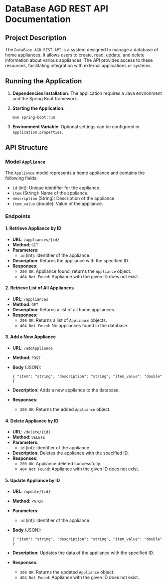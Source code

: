 DataBase AGD REST API Documentation
===================================

Project Description
-------------------

The `DataBase AGD REST API` is a system designed to manage a database of home appliances. It allows users to create, read, update, and delete information about various appliances. The API provides access to these resources, facilitating integration with external applications or systems.

Running the Application
-----------------------

1.  **Dependencies Installation**: The application requires a Java environment and the Spring Boot framework.

2.  **Starting the Application**:

    `mvn spring-boot:run`

3.  **Environment Variable**: Optional settings can be configured in `application.properties`.

API Structure
-------------

### Model `Appliance`

The `Appliance` model represents a home appliance and contains the following fields:

-   `id` (int): Unique identifier for the appliance.
-   `item` (String): Name of the appliance.
-   `description` (String): Description of the appliance.
-   `item_value` (double): Value of the appliance.

### Endpoints

#### 1\. Retrieve Appliance by ID

-   **URL**: `/appliances/{id}`
-   **Method**: `GET`
-   **Parameters**:
    -   `id` (int): Identifier of the appliance.
-   **Description**: Returns the appliance with the specified ID.
-   **Responses**:
    -   `200 OK`: Appliance found, returns the `Appliance` object.
    -   `404 Not Found`: Appliance with the given ID does not exist.

#### 2\. Retrieve List of All Appliances

-   **URL**: `/appliances`
-   **Method**: `GET`
-   **Description**: Returns a list of all home appliances.
-   **Responses**:
    -   `200 OK`: Returns a list of `Appliance` objects.
    -   `404 Not Found`: No appliances found in the database.

#### 3\. Add a New Appliance

-   **URL**: `/addAppliance`
-   **Method**: `POST`
-   **Body** (JSON):

    `{
    "item": "string",
    "description": "string",
    "item_value": "double"
    }`

-   **Description**: Adds a new appliance to the database.
-   **Responses**:
    -   `200 OK`: Returns the added `Appliance` object.

#### 4\. Delete Appliance by ID

-   **URL**: `/delete/{id}`
-   **Method**: `DELETE`
-   **Parameters**:
    -   `id` (int): Identifier of the appliance.
-   **Description**: Deletes the appliance with the specified ID.
-   **Responses**:
    -   `200 OK`: Appliance deleted successfully.
    -   `404 Not Found`: Appliance with the given ID does not exist.

#### 5\. Update Appliance by ID

-   **URL**: `/update/{id}`
-   **Method**: `PATCH`
-   **Parameters**:
    -   `id` (int): Identifier of the appliance.
-   **Body** (JSON):

    `{
    "item": "string",
    "description": "string",
    "item_value": "double"
    }`

-   **Description**: Updates the data of the appliance with the specified ID.
-   **Responses**:
    -   `200 OK`: Returns the updated `Appliance` object.
    -   `404 Not Found`: Appliance with the given ID does not exist.